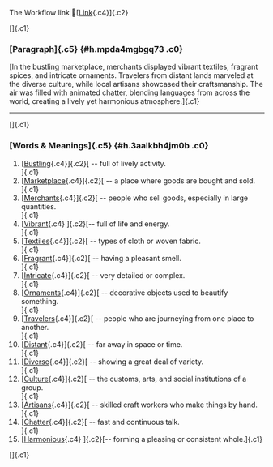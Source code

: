 The Workflow link
👏[[Link](https://www.google.com/url?q=http://www.google.com&sa=D&source=editors&ust=1760640130898000&usg=AOvVaw2yMyUIRzpAP_fD0zFUslm2){.c4}]{.c2}

[]{.c1}

### [Paragraph]{.c5} {#h.mpda4mgbgq73 .c0}

[In the bustling marketplace, merchants displayed vibrant textiles,
fragrant spices, and intricate ornaments. Travelers from distant lands
marveled at the diverse culture, while local artisans showcased their
craftsmanship. The air was filled with animated chatter, blending
languages from across the world, creating a lively yet harmonious
atmosphere.]{.c1}

------------------------------------------------------------------------

[]{.c1}

### [Words & Meanings]{.c5} {#h.3aalkbh4jm0b .c0}

1.  [[Bustling](https://www.google.com/url?q=http://www.google.com&sa=D&source=editors&ust=1760640130899262&usg=AOvVaw0S0TFqnNVpF_jwzreYOw_x){.c4}]{.c2}[ --
    full of lively activity.\
    ]{.c1}
2.  [[Marketplace](https://www.google.com/url?q=http://www.google.com&sa=D&source=editors&ust=1760640130899517&usg=AOvVaw0d-_zzLmaJPFEZbMVyKW6b){.c4}]{.c2}[ --
    a place where goods are bought and sold.\
    ]{.c1}
3.  [[Merchants](https://www.google.com/url?q=http://www.google.com&sa=D&source=editors&ust=1760640130899765&usg=AOvVaw1v081i1mIhvEfCAgD2Lk5d){.c4}]{.c2}[ --
    people who sell goods, especially in large quantities.\
    ]{.c1}
4.  [[Vibrant](https://www.google.com/url?q=http://www.google.com&sa=D&source=editors&ust=1760640130900046&usg=AOvVaw3XizQhmMPt1HTI5oR3yt0o){.c4}
    ]{.c2}[-- full of life and energy.\
    ]{.c1}
5.  [[Textiles](https://www.google.com/url?q=http://www.google.com&sa=D&source=editors&ust=1760640130900251&usg=AOvVaw0KLkRiYChsjaq7R7-IW4oO){.c4}]{.c2}[ --
    types of cloth or woven fabric.\
    ]{.c1}
6.  [[Fragrant](https://www.google.com/url?q=http://www.google.com&sa=D&source=editors&ust=1760640130900517&usg=AOvVaw1ZlA5eG0pjxki2rYPKfREa){.c4}]{.c2}[ --
    having a pleasant smell.\
    ]{.c1}
7.  [[Intricate](https://www.google.com/url?q=http://www.google.com&sa=D&source=editors&ust=1760640130900727&usg=AOvVaw1QJwYZKudR9eU7mwz63bsT){.c4}]{.c2}[ --
    very detailed or complex.\
    ]{.c1}
8.  [[Ornaments](https://www.google.com/url?q=http://www.google.com&sa=D&source=editors&ust=1760640130900950&usg=AOvVaw2nKQOuM3ovSA1kdP8rAi9v){.c4}]{.c2}[ --
    decorative objects used to beautify something.\
    ]{.c1}
9.  [[Travelers](https://www.google.com/url?q=http://www.google.com&sa=D&source=editors&ust=1760640130901199&usg=AOvVaw0wIs_XvrbckWa7S7Pp71Yx){.c4}]{.c2}[ --
    people who are journeying from one place to another.\
    ]{.c1}
10. [[Distant](https://www.google.com/url?q=http://www.google.com&sa=D&source=editors&ust=1760640130901477&usg=AOvVaw3-7MjDi4aRE-c9Pu4pXkG3){.c4}]{.c2}[ --
    far away in space or time.\
    ]{.c1}
11. [[Diverse](https://www.google.com/url?q=http://www.google.com&sa=D&source=editors&ust=1760640130901804&usg=AOvVaw3M7u2gQ4thmWRPm-Kymtfv){.c4}]{.c2}[ --
    showing a great deal of variety.\
    ]{.c1}
12. [[Culture](https://www.google.com/url?q=http://www.google.com&sa=D&source=editors&ust=1760640130902256&usg=AOvVaw1MLFBEW4OsiIOsQEX8va2F){.c4}]{.c2}[ --
    the customs, arts, and social institutions of a group.\
    ]{.c1}
13. [[Artisans](https://www.google.com/url?q=http://www.google.com&sa=D&source=editors&ust=1760640130903103&usg=AOvVaw0Cgx4I_wskIFAZIOuW4vI9){.c4}]{.c2}[ --
    skilled craft workers who make things by hand.\
    ]{.c1}
14. [[Chatter](https://www.google.com/url?q=http://www.google.com&sa=D&source=editors&ust=1760640130903504&usg=AOvVaw2N_-9YSyPq4dZVvh9Agmlp){.c4}]{.c2}[ --
    fast and continuous talk.\
    ]{.c1}
15. [[Harmonious](https://www.google.com/url?q=http://www.google.com&sa=D&source=editors&ust=1760640130903818&usg=AOvVaw3S9Mq_UOzW2hsxDBOl0rro){.c4}
    ]{.c2}[-- forming a pleasing or consistent whole.]{.c1}

[]{.c1}
